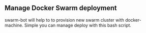## Manage Docker Swarm deployment 

swarm-bot will help to to provision new swarm cluster with docker-machine.  Simple you can manage deploy with this bash script.
